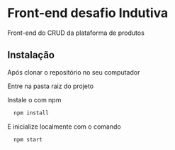 
# Front-end desafio Indutiva

Front-end do CRUD da plataforma de produtos

## Instalação


Após clonar o repositório no seu computador

Entre na pasta raiz do projeto

Instale o com npm

```bash
  npm install 
```

E inicialize localmente com o comando

```bash
  npm start
```
    
